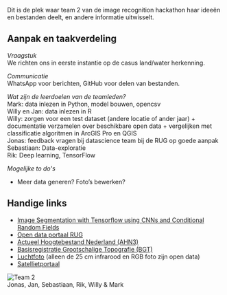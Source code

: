 Dit is de plek waar team 2 van de image recognition hackathon haar ideeën en bestanden deelt, en andere informatie uitwisselt.

## Aanpak en taakverdeling
_Vraagstuk_     
We richten ons in eerste instantie op de casus land/water herkenning.

_Communicatie_     
WhatsApp voor berichten, GitHub voor delen van bestanden.    

_Wat zijn de leerdoelen van de teamleden?_     
Mark: data inlezen in Python, model bouwen, opencsv    
Willy en Jan: data inlezen in R    
Willy: zorgen voor een test dataset (andere locatie of ander jaar) + documentatie verzamelen over beschikbare open data + vergelijken met classificatie algoritmen in ArcGIS Pro en QGIS    
Jonas: feedback vragen bij datascience team bij de RUG op goede aanpak    
Sebastiaan: Data-exploratie    
Rik: Deep learning, TensorFlow    

_Mogelijke to do's_   
*	Meer data generen? Foto’s bewerken?    

## Handige links
* [Image Segmentation with Tensorflow using CNNs and Conditional Random Fields](http://warmspringwinds.github.io/tensorflow/tf-slim/2016/12/18/image-segmentation-with-tensorflow-using-cnns-and-conditional-random-fields/)
* [Open data portaal RUG](http://opendata.rug.nl/)
* [Actueel Hoogtebestand Nederland (AHN3)](https://www.pdok.nl/nl/ahn3-downloads)
* [Basisregistratie Grootschalige Topografie (BGT)](https://www.pdok.nl/nl/producten/pdok-downloads/download-basisregistratie-grootschalige-topografie)
* [Luchtfoto](https://www.pdok.nl/nl/producten/pdok-services/overzicht-urls/l) (alleen de 25 cm infrarood en RGB foto zijn open data)
* [Satellietportaal](https://www.spaceoffice.nl/nl/satellietdataportaal/)

![Team 2](/images/team2.jpg)     
Jonas, Jan, Sebastiaan, Rik, Willy & Mark
